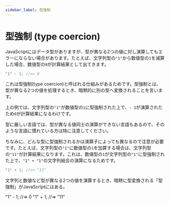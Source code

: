 ```yaml
---
sidebar_label: 型強制
---
```


# 型強制 (type coercion)

JavaScriptにはデータ型がありますが、型が異なる2つの値に対し演算してもエラーにならない場合があります。たとえば、文字列型の`"1"`から数値型の`1`を減算した場合、数値型の`0`が計算結果として出てきます。

```js
"1" - 1; //=> 0
```

これは型強制(type coercion)と呼ばれる仕組みがあるためです。型強制とは、型が異なる2つの値を処理するとき、暗黙的に別の型へ変換されることを言います。

上の例では、文字列型の`"1"`が数値型の`1`に型強制された上で、`- 1`が演算されたため`0`が計算結果になるわけです。

型に厳しい言語では、型が異なる値同士の演算ができない言語もあるので、そのような言語に慣れている方は特に注意してください。

ちなみに、どんな型に型強制されるかは演算子によっても異なるので注意が必要です。たとえば、文字列型の`"1"`に数値型の`1`を加算する場合は、文字列型の`"11"`が計算結果になります。これは、数値型の`1`が文字列型の`"1"`に型強制された上で、`"1" + "1"`の文字列結合の演算になるためです。

```js
"1" + 1; //=> "11"
```

<TweetILearned>

文字列と数値など型が異なる2つの値を演算するとき、暗黙に型変換される「型強制」がJavaScriptにはある。

"1" - 1; //=> 0
"1" + 1; //=> "11"

</TweetILearned>

